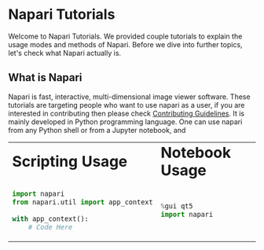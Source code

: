 # Napari Tutorials

Welcome to Napari Tutorials. We provided couple tutorials to 
explain the usage modes and methods of Napari. Before we dive 
into further topics, let's check what Napari actually is.

## What is Napari

Napari is fast, interactive, multi-dimensional image viewer 
software. These tutorials are targeting people who want to use 
napari as a user, if you are interested in contributing then 
please check [Contributing Guidelines](../CONTRIBUTING.md). It 
is mainly developed in Python programming language. One can 
use napari from any Python shell or from a Jupyter notebook, and


<table border="0">
 <tr>
    <td><b style="font-size:30px">Scripting Usage</b></td>
    <td><b style="font-size:30px">Notebook Usage</b></td>
 </tr>
 <tr>
   <td>
      
```python
import napari
from napari.util import app_context
        
with app_context():
    # Code Here
``` 
   </td>
   <td>
   
```python
%gui qt5
import napari       
```
   </td>
 </tr>
</table>